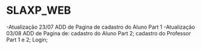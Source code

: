 # SLAXP_WEB

-Atualização 23/07
  ADD de Pagina de cadastro do Aluno Part 1
-Atualização 03/08
  ADD de Pagina de:
    cadastro do Aluno Part 2;
    cadastro do Professor Part 1 e 2;
    Login;
